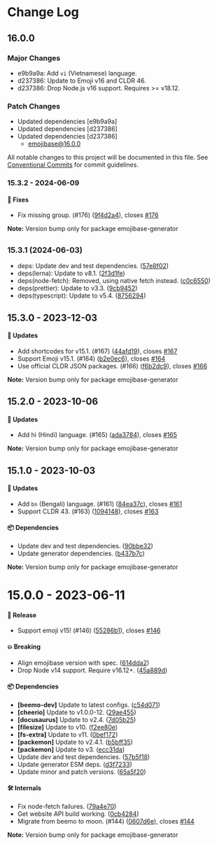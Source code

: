 # Change Log

## 16.0.0

### Major Changes

- e9b9a9a: Add `vi` (Vietnamese) language.
- d237386: Update to Emoji v16 and CLDR 46.
- d237386: Drop Node.js v16 support. Requires >= v18.12.

### Patch Changes

- Updated dependencies [e9b9a9a]
- Updated dependencies [d237386]
- Updated dependencies [d237386]
  - emojibase@16.0.0

All notable changes to this project will be documented in this file. See
[Conventional Commits](https://conventionalcommits.org) for commit guidelines.

### 15.3.2 - 2024-06-09

#### 🐞 Fixes

- Fix missing group. (#176) ([9f4d2a4](https://github.com/milesj/emojibase/commit/9f4d2a4)), closes
  [#176](https://github.com/milesj/emojibase/issues/176)

**Note:** Version bump only for package emojibase-generator

## <small>15.3.1 (2024-06-03)</small>

- deps: Update dev and test dependencies.
  ([57e8f02](https://github.com/milesj/emojibase/commit/57e8f02))
- deps(lerna): Update to v8.1. ([2f3d1fe](https://github.com/milesj/emojibase/commit/2f3d1fe))
- deps(node-fetch): Removed, using native fetch instead.
  ([c0c6550](https://github.com/milesj/emojibase/commit/c0c6550))
- deps(prettier): Update to v3.3. ([9cb9452](https://github.com/milesj/emojibase/commit/9cb9452))
- deps(typescript): Update to v5.4. ([8756294](https://github.com/milesj/emojibase/commit/8756294))

## 15.3.0 - 2023-12-03

#### 🚀 Updates

- Add shortcodes for v15.1. (#167) ([44afd19](https://github.com/milesj/emojibase/commit/44afd19)),
  closes [#167](https://github.com/milesj/emojibase/issues/167)
- Support Emoji v15.1. (#164) ([b2e0ec6](https://github.com/milesj/emojibase/commit/b2e0ec6)),
  closes [#164](https://github.com/milesj/emojibase/issues/164)
- Use official CLDR JSON packages. (#166)
  ([f6b2dc9](https://github.com/milesj/emojibase/commit/f6b2dc9)), closes
  [#166](https://github.com/milesj/emojibase/issues/166)

**Note:** Version bump only for package emojibase-generator

## 15.2.0 - 2023-10-06

#### 🚀 Updates

- Add hi (Hindi) language. (#165) ([ada3784](https://github.com/milesj/emojibase/commit/ada3784)),
  closes [#165](https://github.com/milesj/emojibase/issues/165)

**Note:** Version bump only for package emojibase-generator

## 15.1.0 - 2023-10-03

#### 🚀 Updates

- Add `bn` (Bengali) language. (#161)
  ([84ea37c](https://github.com/milesj/emojibase/commit/84ea37c)), closes
  [#161](https://github.com/milesj/emojibase/issues/161)
- Support CLDR 43. (#163) ([1094148](https://github.com/milesj/emojibase/commit/1094148)), closes
  [#163](https://github.com/milesj/emojibase/issues/163)

#### 📦 Dependencies

- Update dev and test dependencies. ([90bbe32](https://github.com/milesj/emojibase/commit/90bbe32))
- Update generator dependencies. ([b437b7c](https://github.com/milesj/emojibase/commit/b437b7c))

**Note:** Version bump only for package emojibase-generator

# 15.0.0 - 2023-06-11

#### 🎉 Release

- Support emoji v15! (#146) ([55286b1](https://github.com/milesj/emojibase/commit/55286b1)), closes
  [#146](https://github.com/milesj/emojibase/issues/146)

#### 💥 Breaking

- Align emojibase version with spec. ([614dda2](https://github.com/milesj/emojibase/commit/614dda2))
- Drop Node v14 support. Require v16.12+.
  ([45a889d](https://github.com/milesj/emojibase/commit/45a889d))

#### 📦 Dependencies

- **[beemo-dev]** Update to latest configs.
  ([c54d071](https://github.com/milesj/emojibase/commit/c54d071))
- **[cheerio]** Update to v1.0.0-12. ([29ae455](https://github.com/milesj/emojibase/commit/29ae455))
- **[docusaurus]** Update to v2.4. ([7d05b25](https://github.com/milesj/emojibase/commit/7d05b25))
- **[filesize]** Update to v10. ([f2ee80e](https://github.com/milesj/emojibase/commit/f2ee80e))
- **[fs-extra]** Update to v11. ([0bef172](https://github.com/milesj/emojibase/commit/0bef172))
- **[packemon]** Update to v2.4.1. ([b5bff35](https://github.com/milesj/emojibase/commit/b5bff35))
- **[packemon]** Update to v3. ([ecc31da](https://github.com/milesj/emojibase/commit/ecc31da))
- Update dev and test dependencies. ([57b5f18](https://github.com/milesj/emojibase/commit/57b5f18))
- Update generator ESM deps. ([d3f7233](https://github.com/milesj/emojibase/commit/d3f7233))
- Update minor and patch versions. ([65a5f20](https://github.com/milesj/emojibase/commit/65a5f20))

#### 🛠 Internals

- Fix node-fetch failures. ([79a4e70](https://github.com/milesj/emojibase/commit/79a4e70))
- Get website API build working. ([0cb4284](https://github.com/milesj/emojibase/commit/0cb4284))
- Migrate from beemo to moon. (#144)
  ([0607d6e](https://github.com/milesj/emojibase/commit/0607d6e)), closes
  [#144](https://github.com/milesj/emojibase/issues/144)

**Note:** Version bump only for package emojibase-generator
